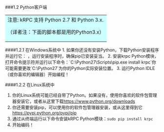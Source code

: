 ###1.2 Python客户端

<table><tr><td bgcolor=#CCFFFF>
注意: kRPC 支持 Python 2.7 和 Python 3.x. <p> 
（译者注：下面的脚本都是用的Python3.x）
</td></tr></table>
####1.2.1 在Windows系统中
1. 如果你还没有安装Python，下载Python安装程序并运行它：<https://www.python.org/downloads/windows> ，运行安装程序时，确保pip已安装妥当。
2. 安装krpc Python模块，打开命令提示符并运行以下命令：`C:\Python27\Scripts\pip.exe install krpc`你可能需要更改`C:\Python27`为你的Python实际安装位置。  
3. 运行Python IDLE（或你喜欢的编辑器）开始编程！

####1.2.2 在Linux系统中

1. 你的Linux系统可能已经自带了Python。如果没有，使用你喜欢的软件包管理器安装它，或者从这里下载<https://www.python.org/downloads>
2. 你还需要安装pip，可以使用你的软件包管理器安装，或从这里得到它<https://pypi.python.org/pypi/pip>
3. 通过从终端运行以下命令安装kRPC Python模块：`sudo pip install krpc`
4. 开始编码！ 